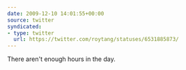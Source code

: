 ```yaml
---
date: 2009-12-10 14:01:55+00:00
source: twitter
syndicated:
- type: twitter
  url: https://twitter.com/roytang/statuses/6531885873/
---
```


There aren't enough hours in the day.
